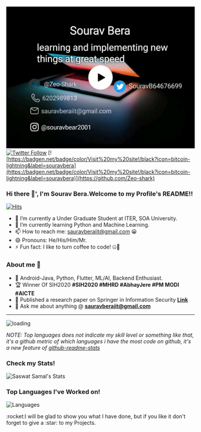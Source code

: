    
![Sourav Bera](https://github.com/Zeo-shark/Zeo-shark/blob/master/My%20Links.jpg?s=50)
[![Twitter Follow](https://badgen.net/twitter/follow/SouravB64676699)](https://twitter.com/SouravB64676699)
[![https://badgen.net/badge/color/Visit%20my%20site!/black?icon=bitcoin-lightning&label=souravbera](https://badgen.net/badge/color/Visit%20my%20site!/black?icon=bitcoin-lightning&label=souravbera)](https://github.com/Zeo-shark)
   
### Hi there 👋', I'm Sourav Bera.Welcome to my Profile's README!!     
    
[![Hits](https://profile-counter.glitch.me/saswatsamal/count.svg)](http://saswatsamal.me)
- 🔭 I’m currently a Under Graduate Student at ITER, SOA University.
- 🌱 I’m currently learning Python and Machine Learning.
- 📫 How to reach me: sauravberaiit@gmail.com 😀
- 😄 Pronouns: He/His/Him/Mr.
- ⚡ Fun fact: I like to turn coffee to code! 🤐😬

### About me :eyes:

- :dart: Android-Java, Python, Flutter, ML/AI, Backend Enthusiast.    
- :trophy: Winner Of SIH2020   **#SIH2020 #MHRD #AbhayJere #PM MODI #AICTE** 
- 📜 Published a research paper on Springer in Information Security **[Link](https://link.springer.com/chapter/10.1007/978-981-15-6202-0_65)** 
- :e-mail: Ask me about anything @ **[sauravberaiit@gmail.com](sauravberiit@gmail.com)**
---
                                  
![loading](https://github.githubassets.com/images/spinners/octocat-spinner-64.gif)
                                  
*NOTE: Top languages does not indicate my skill level or something like that, it's a github metric of which languages i have the most code on github, it's a new feature of [github-readme-stats](https://github.com/Zeo-shark/Zeo-shark)*
                             
### Check my Stats!
![Saswat Samal's Stats](https://github-readme-stats.vercel.app/api?username=Zeo-shark&show_icons=true&theme=chartreuse-dark)

### Top Languages I've Worked on!
![Languages](https://github-readme-stats.anuraghazra1.vercel.app/api/top-langs/?username=Zeo-shark&layout=compact&theme=chartreuse-dark)


<!--Here are some ideas to get you started:

- 🔭 I’m currently working on ...
- 🌱 I’m currently learning ...
- 👯 I’m looking to collaborate on ...
- 🤔 I’m looking for help with ...
- 💬 Ask me about ...
- 📫 How to reach me: ...
- 😄 Pronouns: ...
- ⚡ Fun fact: ...
--!>
                                                                                                                                                                                                        
:rocket:I will be glad to show you what I have done, but if you like it don't forget to give a :star: to my Projects.
  
             

                                                                                                                                                                                
                                                                                                                                                                                
                                                                                                                                                                                
                                                                                                                                                                                

 
